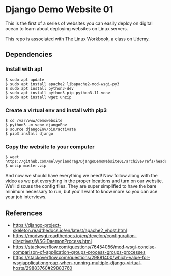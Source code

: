 # Django Demo Website 01

This is the first of a series of websites you can easily deploy on digital ocean to learn about deploying websites on Linux servers.

This repo is associated with The Linux Workbook, a class on Udemy.

## Dependencies

### Install with apt
```
$ sudo apt update
$ sudo apt install apache2 libapache2-mod-wsgi-py3
$ sudo apt install python3-dev
$ sudo apt install python3-pip python3.11-venv
$ sudo apt install wget unzip
```
### Create a virtual env and install with pip3
```
$ cd /var/www/demowebsite
$ python3 -m venv djangoEnv
$ source djangoEnv/bin/activate
$ pip3 install django
```
### Copy the website to your computer
```
$ wget https://github.com/melvyniandrag/DjangoDemoWebsite01/archive/refs/heads/master.zip
$ unzip master.zip
```

And now we should have everything we need! Now follow along with the video as we put everything in the proper locations and turn on our website. We'll discuss the config files. They are super simplified to have the bare minimum necessary to run, but you'll want to know more so you can ace your job interviews.

## References
* https://django-project-skeleton.readthedocs.io/en/latest/apache2_vhost.html
* https://modwsgi.readthedocs.io/en/develop/configuration-directives/WSGIDaemonProcess.html
* https://stackoverflow.com/questions/76454056/mod-wsgi-concise-comparison-of-application-groups-process-groups-processes
* https://stackoverflow.com/questions/29881400/which-value-for-wsgiapplicationgroup-when-running-multiple-django-virtual-hosts/29883760#29883760
